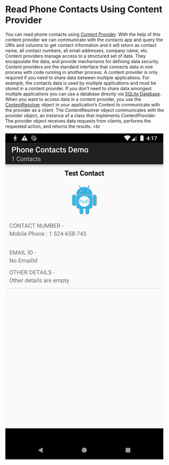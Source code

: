 # Read Phone Contacts Using Content Provider
You can read phone contacts using [Content Provider](http://developer.android.com/intl/ru/guide/topics/providers/content-providers.html). With the help of this content provider we can communicate with the contacts app and query the URIs  and columns to get contact information and it will return as contact name, all contact numbers, all email addresses, company name, etc.
<br>
Content providers manage access to a structured set of data. They encapsulate the data, and provide mechanisms for defining data security. Content providers are the standard interface that connects data in one process with code running in another process. A content provider is only required if you need to share data between multiple applications. For example, the contacts data is used by multiple applications and must be stored in a content provider. If you don’t need to share data amongest multiple applications you can use a database directly via [SQLite Database](http://androhub.com/android-sqlite-database/).
<br>
When you want to access data in a content provider, you use the [ContentResolver](http://developer.android.com/intl/ru/reference/android/content/ContentResolver.html) object in your application’s Context to communicate with the provider as a client. The ContentResolver object communicates with the provider object, an instance of a class that implements ContentProvider. The provider object receives data requests from clients, performs the requested action, and returns the results.
<br

![alt text](https://github.com/sumit-pc/Read_Phone_Contacts_and_Send_To_Server_Demo-master/blob/master/Screenshot_1571395665.png)
